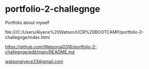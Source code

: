 # portfolio-2-challegnge
Portfolio about myself


file:///C:/Users/Alyece%20Watson/UCR%20BOOTCAMP/portfolio-2-challegnge/index.html


https://github.com/Watsonaj0316/portfolio-2-challegnge/edit/main/README.md

watsonalyece33@gmail.com
